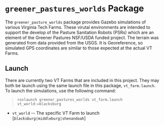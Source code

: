 # `greener_pastures_worlds` Package

The `greener_pasture_worlds` package provides Gazebo simulations of various Virginia Tech Farms.  These virutal environments are intended to support the develop of the Pasture Sanitation Robots (PSRs) which are an element of the Greener Pastures NSF/USDA funded project.  The terrain was generated from data provided from the USGS.  It is Georeference, so simulated GPS coordinates are similar to those expected at the actual VT Farms.

## Launch
There are currently two VT Farms that are included in this project.   They may both be launch using the same launch file in this package, `vt_farm.launch`.  To launch the simulations, use the following command:
>`roslaunch greener_pastures_worlds vt_farm.launch vt_world:=blacksburg`

- `vt_world` -- The specific VT Farm to launch [*`blacksburg`*`|middleburg|shenandoah`]